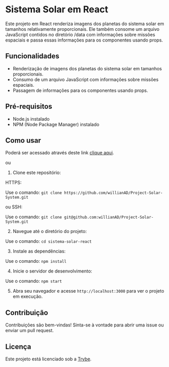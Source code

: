 # Sistema Solar em React

Este projeto em React renderiza imagens dos planetas do sistema solar em tamanhos relativamente proporcionais. Ele também consome um arquivo JavaScript contidos no diretório /data com informações sobre missões espaciais e passa essas informações para os componentes usando props.

## Funcionalidades

- Renderização de imagens dos planetas do sistema solar em tamanhos proporcionais.
- Consumo de um arquivo JavaScript com informações sobre missões espaciais.
- Passagem de informações para os componentes usando props.

## Pré-requisitos

- Node.js instalado
- NPM (Node Package Manager) instalado

## Como usar

Poderá ser acessado através deste link [clique aqui](https://willianad.github.io/Project-Solar-System/).

ou

1. Clone este repositório:

HTTPS:

Use o comando: `git clone https://github.com/willianAD/Project-Solar-System.git`

ou SSH:

Use o comando: `git clone git@github.com:willianAD/Project-Solar-System.git`



2. Navegue até o diretório do projeto:

Use o comando: `cd sistema-solar-react`



3. Instale as dependências:

Use o comando: `npm install`



4. Inicie o servidor de desenvolvimento:

Use o comando: `npm start`



5. Abra seu navegador e acesse `http://localhost:3000` para ver o projeto em execução.

## Contribuição

Contribuições são bem-vindas! Sinta-se à vontade para abrir uma issue ou enviar um pull request.

## Licença

Este projeto está licenciado sob a [Trybe](https://www.betrybe.com/).
